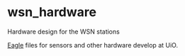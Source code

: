 # wsn_hardware
Hardware design for the WSN stations

[Eagle](https://www.autodesk.com/products/eagle/overview) files for sensors and other hardware develop at UiO. 



